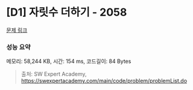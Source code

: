 # [D1] 자릿수 더하기 - 2058 

[문제 링크](https://swexpertacademy.com/main/code/problem/problemDetail.do?contestProbId=AV5QPRjqA10DFAUq) 

### 성능 요약

메모리: 58,244 KB, 시간: 154 ms, 코드길이: 84 Bytes



> 출처: SW Expert Academy, https://swexpertacademy.com/main/code/problem/problemList.do